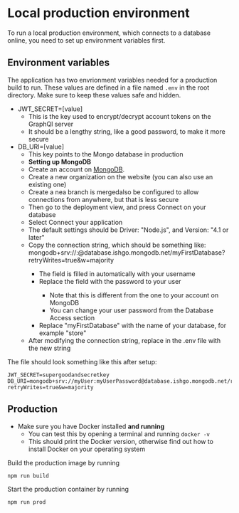 # Local production environment

To run a local production environment, which connects to a database online, you
need to set up environment variables first.

## Environment variables

The application has two envrionment variables needed for a production build to
run. These values are defined in a file named `.env` in the root directory. Make
sure to keep these values safe and hidden.

- JWT_SECRET=\[value\]
  - This is the key used to encrypt/decrypt account tokens on the GraphQl server
  - It should be a lengthy string, like a good password, to make it more secure
- DB_URI=\[value\]
  - This key points to the Mongo database in production
  - **Setting up MongoDB**
  - Create an account on [MongoDB](https://www.mongodb.com/).
  - Create a new organization on the website (you can also use an existing one)
  - Create a nea branch is mergedalso be configured to allow connections from
    anywhere, but that is less secure
  - Then go to the deployment view, and press Connect on your database
  - Select Connect your application
  - The default settings should be Driver: "Node.js", and Version: "4.1 or
    later"
  - Copy the connection string, which should be something like:
    mongodb+srv://<user>:<password>@database.ishgo.mongodb.net/myFirstDatabase?retryWrites=true&w=majority
    - The <user> field is filled in automatically with your username
    - Replace the <password> field with the password to your user
      - Note that this is different from the one to your account on MongoDB
      - You can change your user password from the Database Access section
    - Replace "myFirstDatabase" with the name of your database, for example
      "store"
  - After modifying the connection string, replace <value> in the .env file with
    the new string

The file should look something like this after setup:

```
JWT_SECRET=supergoodandsecretkey
DB_URI=mongodb+srv://myUser:myUserPassword@database.ishgo.mongodb.net/recom?retryWrites=true&w=majority
```

## Production

- Make sure you have Docker installed **and running**
  - You can test this by opening a terminal and running `docker -v`
  - This should print the Docker version, otherwise find out how to install
    Docker on your operating system

Build the production image by running

```
npm run build
```

Start the production container by running

```
npm run prod
```
